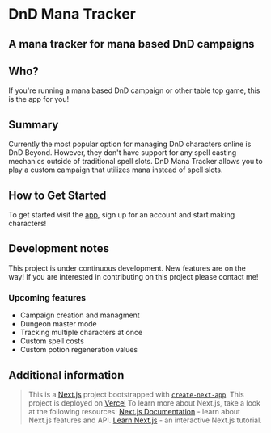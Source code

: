 # DnD Mana Tracker #

<!--
> This material was originally posted [here](http://www.quora.com/What-is-Amazons-approach-to-product-development-and-product-management). It is reproduced here for posterities sake.

There is an approach called "working backwards" that is widely used at Amazon. They work backwards from the customer, rather than starting with an idea for a product and trying to bolt customers onto it. While working backwards can be applied to any specific product decision, using this approach is especially important when developing new products or features.

For new initiatives a product manager typically starts by writing an internal press release announcing the finished product. The target audience for the press release is the new/updated product's customers, which can be retail customers or internal users of a tool or technology. Internal press releases are centered around the customer problem, how current solutions (internal or external) fail, and how the new product will blow away existing solutions.

If the benefits listed don't sound very interesting or exciting to customers, then perhaps they're not (and shouldn't be built). Instead, the product manager should keep iterating on the press release until they've come up with benefits that actually sound like benefits. Iterating on a press release is a lot less expensive than iterating on the product itself (and quicker!).

If the press release is more than a page and a half, it is probably too long. Keep it simple. 3-4 sentences for most paragraphs. Cut out the fat. Don't make it into a spec. You can accompany the press release with a FAQ that answers all of the other business or execution questions so the press release can stay focused on what the customer gets. My rule of thumb is that if the press release is hard to write, then the product is probably going to suck. Keep working at it until the outline for each paragraph flows.

Oh, and I also like to write press-releases in what I call "Oprah-speak" for mainstream consumer products. Imagine you're sitting on Oprah's couch and have just explained the product to her, and then you listen as she explains it to her audience. That's "Oprah-speak", not "Geek-speak".

Once the project moves into development, the press release can be used as a touchstone; a guiding light. The product team can ask themselves, "Are we building what is in the press release?" If they find they're spending time building things that aren't in the press release (overbuilding), they need to ask themselves why. This keeps product development focused on achieving the customer benefits and not building extraneous stuff that takes longer to build, takes resources to maintain, and doesn't provide real customer benefit (at least not enough to warrant inclusion in the press release).
 -->

## A mana tracker for mana based DnD campaigns ##

## Who? ##
  If you're running a mana based DnD campaign or other table top game, this is the app for you!

## Summary ##
  Currently the most popular option for managing DnD characters online is DnD Beyond. However, they don't have support for any spell casting mechanics outside of traditional spell slots. DnD Mana Tracker allows you to play a custom campaign that utilizes mana instead of spell slots.

## How to Get Started ##
  To get started visit the [app](https://dnd-mana-tracker.vercel.app), sign up for an account and start making characters!

## Development notes ##
  This project is under continuous development. New features are on the way! If you are interested in contributing on this project please contact me!

### Upcoming features ###
  - Campaign creation and managment
  - Dungeon master mode
  - Tracking multiple characters at once
  - Custom spell costs
  - Custom potion regeneration values

  ## Additional information ##
  > This is a [Next.js](https://nextjs.org/) project bootstrapped with [`create-next-app`](https://github.com/vercel/next.js/tree/canary/packages/create-next-app).
  > This project is deployed on [Vercel](https://vercel.com/import?utm_medium=default-template&filter=next.js&utm_source=create-next-app&utm_campaign=create-next-app-readme)
  > To learn more about Next.js, take a look at the following resources:
  > [Next.js Documentation](https://nextjs.org/docs) - learn about Next.js features and API.
  > [Learn Next.js](https://nextjs.org/learn) - an interactive Next.js tutorial.
